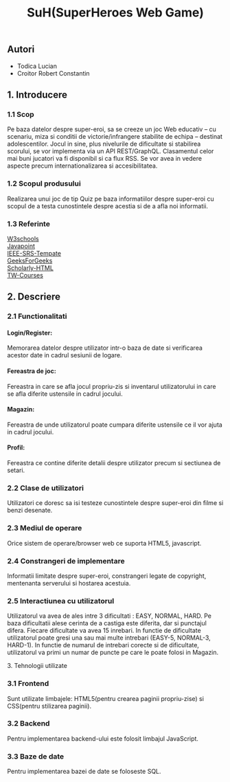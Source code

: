 <!DOCTYPE html>
<html>
<head>
    <meta charset="utf-8">
</head>
    
<body>
        <header>
        <h1>SuH(SuperHeroes Web Game)</h1>
        </header>
        <div role="contentinfo">
            <section typeof="sa:AuthorsList">
            <h2>Autori</h2>
            <ul>
                <li>Todica Lucian</li>
                <li>Croitor Robert Constantin</li>
            </ul>   
        </div>
            <h2>
            <span>1.</span>
            Introducere
            </h2>
            <h3>
            <span>1.1</span>
            Scop
            </h3>
            <p>Pe baza datelor despre super-eroi, sa se creeze un joc Web educativ – cu scenariu, miza si conditii de victorie/infrangere stabilite de echipa – destinat adolescentilor. Jocul in sine, plus nivelurile de dificultate si stabilirea scorului, se vor implementa via un API REST/GraphQL. Clasamentul celor mai buni jucatori va fi disponibil si ca flux RSS. Se vor avea in vedere aspecte precum internationalizarea si accesibilitatea.</p>
            <h3>
            <span>1.2</span>
            Scopul produsului
            </h3>
            <p>Realizarea unui joc de tip Quiz pe baza informatiilor despre super-eroi cu scopul de a testa cunostintele despre acestia si de a afla noi informatii.
            </p>
            <h3>
            <span>1.3</span>
            Referinte
            </h3>
            <a href="https://www.w3schools.com">W3schools</a><br>
            <a href="https://www.javatpoint.com/html-tutorial">Javapoint</a><br>
            <a href="https://github.com/rick4470/IEEE-SRS-Tempate">IEEE-SRS-Tempate</a><br>
            <a href="https://www.geeksforgeeks.org/how-to-make-elements-float-to-center/">GeeksForGeeks</a><br>
            <a href="https://w3c.github.io/scholarly-html/">Scholarly-HTML</a><br>
            <a href="https://profs.info.uaic.ro/~busaco/teach/courses/web/">TW-Courses</a><br>
            <h2>
            <span>2.</span>
            Descriere
            </h2>
            <h3>
            <span>2.1</span>
            Functionalitati
            </h3>
            <h4>Login/Register:</h4>
            <p>Memorarea datelor despre utilizator intr-o baza de date si verificarea acestor date in cadrul sesiunii de logare.</p>
            <h4>Fereastra de joc:</h4>
            <p>Fereastra in care se afla jocul propriu-zis si inventarul utilizatorului in care se afla diferite ustensile in cadrul jocului.</p>
            <h4>Magazin:</h4>
            <p>Fereastra de unde utilizatorul poate cumpara diferite ustensile ce il vor ajuta in cadrul jocului.</p>
            <h4>Profil:</h4>
            <p>Fereastra ce contine diferite detalii despre utilizator precum si sectiunea de setari.</p>
            <h3>
            <span>2.2</span>
            Clase de utilizatori
            </h3>
            <p>Utilizatori ce doresc sa isi testeze cunostintele despre super-eroi din filme si benzi desenate.</p>
            <h3>
            <span>2.3</span>
            Mediul de operare
            </h3>
            <p>Orice sistem de operare/browser web ce suporta HTML5, javascript.</p>
            <h3>
            <span>2.4</span>
            Constrangeri de implementare
            </h3>
            <p>Informatii limitate despre super-eroi, constrangeri legate de copyright, mentenanta serverului si hostarea acestuia.</p>
            <h3>
            <span>2.5</span>
            Interactiunea cu utilizatorul
            </h3>
            <p>Utilizatorul va avea de ales intre 3 dificultati : EASY, NORMAL, HARD. Pe baza dificultatii alese cerinta de a castiga este diferita, dar si punctajul difera. Fiecare dificultate va avea 15 inrebari. In functie de dificultate utilizatorul poate gresi una sau mai multe intrebari (EASY-5, NORMAL-3, HARD-1). In functie de numarul de intrebari corecte si de dificultate, utilizatorul va primi un numar de puncte pe care le poate folosi in Magazin.<p>
            <span>3.</span>
            Tehnologii utilizate
            </h2>
            <h3>
            <span>3.1</span>
            Frontend
            </h3>
            <p>Sunt utilizate limbajele: HTML5(pentru crearea paginii propriu-zise) si CSS(pentru stilizarea paginii). </p>
            <h3>
            <span>3.2</span>
            Backend
            </h3>
            <p>Pentru implementarea backend-ului este folosit limbajul JavaScript. </p>
            <h3>
            <span>3.3</span>
            Baze de date
            </h3>
            <p>Pentru implementarea bazei de date se foloseste SQL.</p>
</body>
</html>

